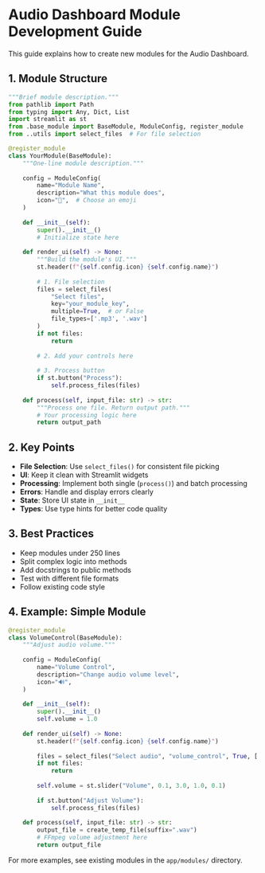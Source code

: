 # Audio Dashboard Module Development Guide

This guide explains how to create new modules for the Audio Dashboard.

## 1. Module Structure

```python
"""Brief module description."""
from pathlib import Path
from typing import Any, Dict, List
import streamlit as st
from .base_module import BaseModule, ModuleConfig, register_module
from ..utils import select_files  # For file selection

@register_module
class YourModule(BaseModule):
    """One-line module description."""
    
    config = ModuleConfig(
        name="Module Name",
        description="What this module does",
        icon="🎵",  # Choose an emoji
    )
    
    def __init__(self):
        super().__init__()
        # Initialize state here
        
    def render_ui(self) -> None:
        """Build the module's UI."""
        st.header(f"{self.config.icon} {self.config.name}")
        
        # 1. File selection
        files = select_files(
            "Select files",
            key="your_module_key",
            multiple=True,  # or False
            file_types=['.mp3', '.wav']
        )
        if not files:
            return
            
        # 2. Add your controls here
        
        # 3. Process button
        if st.button("Process"):
            self.process_files(files)
    
    def process(self, input_file: str) -> str:
        """Process one file. Return output path."""
        # Your processing logic here
        return output_path
```

## 2. Key Points

- **File Selection**: Use `select_files()` for consistent file picking
- **UI**: Keep it clean with Streamlit widgets
- **Processing**: Implement both single (`process()`) and batch processing
- **Errors**: Handle and display errors clearly
- **State**: Store UI state in `__init__`
- **Types**: Use type hints for better code quality

## 3. Best Practices

- Keep modules under 250 lines
- Split complex logic into methods
- Add docstrings to public methods
- Test with different file formats
- Follow existing code style

## 4. Example: Simple Module

```python
@register_module
class VolumeControl(BaseModule):
    """Adjust audio volume."""
    
    config = ModuleConfig(
        name="Volume Control",
        description="Change audio volume level",
        icon="🔊",
    )
    
    def __init__(self):
        super().__init__()
        self.volume = 1.0
        
    def render_ui(self) -> None:
        st.header(f"{self.config.icon} {self.config.name}")
        
        files = select_files("Select audio", "volume_control", True, ['.mp3', '.wav'])
        if not files:
            return
            
        self.volume = st.slider("Volume", 0.1, 3.0, 1.0, 0.1)
        
        if st.button("Adjust Volume"):
            self.process_files(files)
    
    def process(self, input_file: str) -> str:
        output_file = create_temp_file(suffix=".wav")
        # FFmpeg volume adjustment here
        return output_file
```

For more examples, see existing modules in the `app/modules/` directory.
